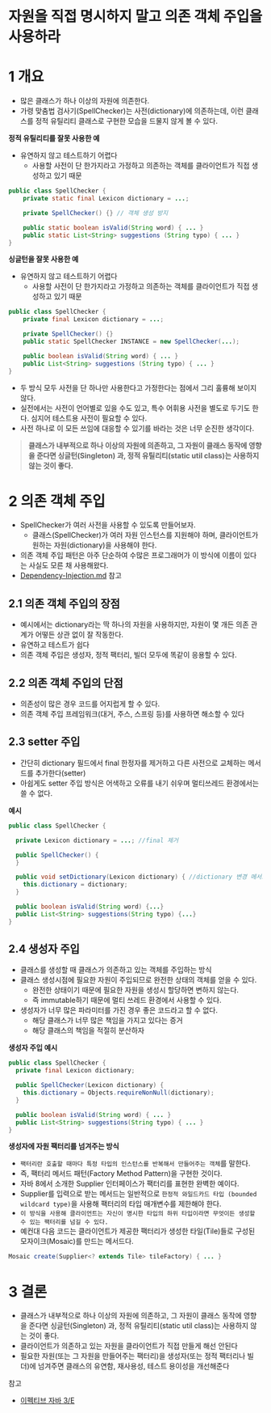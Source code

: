 # 자원을 직접 명시하지 말고 의존 객체 주입을 사용하라



# 1 개요

* 많은 클래스가 하나 이상의 자원에 의존한다.
* 가령 맞춤법 검사기(SpellChecker)는 사전(dictionary)에 의존하는데, 이런 클래스를 정적 유틸리티 클래스로 구현한 모습을 드물지 않게 볼 수 있다.



**정적 유틸리티를 잘못 사용한 예**

* 유연하지 않고 테스트하기 어렵다
  * 사용할 사전이 단 한가지라고 가정하고 의존하는 객체를 클라이언트가 직접 생성하고 있기 때문

```java
public class SpellChecker {
    private static final Lexicon dictionary = ...;

    private SpellChecker() {} // 객체 생성 방지

    public static boolean isValid(String word) { ... }
    public static List<String> suggestions (String typo) { ... }
}
```



**싱글턴을 잘못 사용한 예**

* 유연하지 않고 테스트하기 어렵다
  * 사용할 사전이 단 한가지라고 가정하고 의존하는 객체를 클라이언트가 직접 생성하고 있기 때문

```java
public class SpellChecker {
    private final Lexicon dictionary = ...;

    private SpellChecker() {}
    public static SpellChecker INSTANCE = new SpellChecker(...);

    public boolean isValid(String word) { ... }
    public List<String> suggestions (String typo) { ... }
}
```

* 두 방식 모두 사전을 단 하나만 사용한다고 가정한다는 점에서 그리 훌륭해 보이지 않다. 
* 실전에서는 사전이 언어별로 있을 수도 있고, 특수 어휘용 사전을 별도로 두기도 한다. 심지어 테스트용 사전이 필요할 수 있다. 
* 사전 하나로 이 모든 쓰임에 대응할 수 있기를 바라는 것은 너무 순진한 생각이다.

> **클래스가 내부적으로 하나 이상의 자원에 의존하고, 그 자원이 클래스 동작에 영향을 준다면 싱글턴(Singleton) 과, 정적 유틸리티(static util class)는 사용하지 않는 것이 좋다.**

# 2 의존 객체 주입

* SpellChecker가 여러 사전을 사용할 수 있도록 만들어보자.
  * 클래스(SpellChecker)가 여러 자원 인스턴스를 지원해야 하며, 클라이언트가 원하는 자원(dictionary)을 사용해야 한다. 
* 의존 객체 주입 패턴은 아주 단순하여 수많은 프로그래머가 이 방식에 이름이 있다는 사실도 모른 채 사용해왔다.
* [Dependency-Injection.md](../../../../Spring/Spring-Framework/Core/Dependency-Injection/Dependency-Injection.md) 참고



## 2.1 의존 객체 주입의 장점

* 예시에서는 dictionary라는 딱 하나의 자원을 사용하지만, 자원이 몇 개든 의존 관계가 어떻든 상관 없이 잘 작동한다.
* 유연하고 테스트가 쉽다
* 의존 객체 주입은 생성자, 정적 팩터리, 빌더 모두에 똑같이 응용할 수 있다.



## 2.2 의존 객체 주입의 단점

* 의존성이 많은 경우 코드를 어지럽게 할 수 있다.
* 의존 객체 주입 프레임워크(대거, 주스, 스프링 등)를 사용하면 해소할 수 있다



## 2.3 setter 주입

* 간단히 dictionary 필드에서 final 한정자를 제거하고 다른 사전으로 교체하는 메서드를 추가한다(setter)
* 아쉽게도 setter 주입 방식은 어색하고 오류를 내기 쉬우며 멀티쓰레드 환경에서는 쓸 수 없다.

**예시**

```java
public class SpellChecker {

  private Lexicon dictionary = ...; //final 제거

  public SpellChecker() {
  }

  public void setDictionary(Lexicon dictionary) { //dictionary 변경 메서드
    this.dictionary = dictionary;
  }

  public boolean isValid(String word) {...}
  public List<String> suggestions(String typo) {...}
}
```



## 2.4 생성자 주입

* 클래스를 생성할 때 클래스가 의존하고 있는 객체를 주입하는 방식
* 클래스 생성시점에 필요한 자원이 주입되므로 완전한 상태의 객체를 얻을 수 있다.
  * 완전한 상태이기 때문에 필요한 자원을 생성시 할당하면 변하지 않는다.
  * 즉 immutable하기 때문에 멀티 쓰레드 환경에서 사용할 수 있다.
* 생성자가 너무 많은 파라미터를 가진 경우 좋은 코드라고 할 수 없다.
  * 해당 클래스가 너무 많은 책임을 가지고 있다는 증거
  * 해당 클래스의 책임을 적절히 분산하자



**생성자 주입 예시**

```java
public class SpellChecker {
  private final Lexicon dictionary;

  public SpellChecker(Lexicon dictionary) {
    this.dictionary = Objects.requireNonNull(dictionary);
  }

  public boolean isValid(String word) { ... }
  public List<String> suggestions(String typo) { ... }
}
```



**생성자에 자원 팩터리를 넘겨주는 방식**

* `팩터리란 호출할 때마다 특정 타입의 인스턴스를 반복해서 만들어주는 객체`를 말한다. 
* 즉, 팩터리 메서드 패턴(Factory Method Pattern)을 구현한 것이다. 
* 자바 8에서 소개한 Supplier 인터페이스가 팩터리를 표현한 완벽한 예이다. 
* Supplier를 입력으로 받는 메서드는 일반적으로 `한정적 와일드카드 타입 (bounded wildcard type)`을 사용해 팩터리의 타입 매개변수를 제한해야 한다.
*  `이 방식을 사용해 클라이언트는 자신이 명시한 타입의 하위 타입이라면 무엇이든 생성할 수 있는 팩터리를 넘길 수 있다.` 
* 예컨대 다음 코드는 클라이언트가 제공한 팩터리가 생성한 타일(Tile)들로 구성된 모자이크(Mosaic)를 만드는 메서드다.

```java
Mosaic create(Supplier<? extends Tile> tileFactory) { ... }
```



# 3 결론

* 클래스가 내부적으로 하나 이상의 자원에 의존하고, 그 자원이 클래스 동작에 영향을 준다면 싱글턴(Singleton) 과, 정적 유틸리티(static util class)는 사용하지 않는 것이 좋다.
* 클라이언트가 의존하고 있는 자원을 클라이언트가 직접 만들게 해선 안된다
* 필요한 자원(또는 그 자원을 만들어주는 팩터리)을 생성자(또는 정적 팩터리나 빌더)에 넘겨주면 클래스의 유연함, 재사용성, 테스트 용이성을 개선해준다



참고

* [이펙티브 자바 3/E](http://www.kyobobook.co.kr/product/detailViewKor.laf?mallGb=KOR&ejkGb=KOR&barcode=9788966262281)